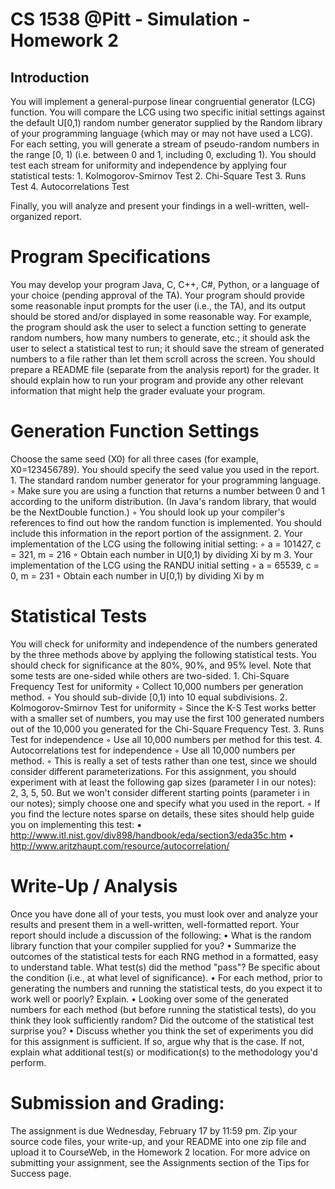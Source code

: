 # CS 1538 @Pitt - Simulation - Homework 2
## Introduction
You will implement a general-purpose linear congruential generator (LCG) function. You will compare the LCG using two specific initial settings against the default U[0,1) random number generator supplied by the Random library of your programming language (which may or may not have used a LCG). For each setting, you will generate a stream of pseudo-random numbers in the range [0, 1) (i.e. between 0 and 1, including 0, excluding 1). You should test each stream for uniformity and independence by applying four statistical tests:
				1.	Kolmogorov-Smirnov Test
				2.	Chi-Square Test
				3.	Runs Test
				4.	Autocorrelations Test

Finally, you will analyze and present your findings in a well-written, well-organized report.

# Program Specifications
You may develop your program Java, C, C++, C#, Python, or a language of your choice (pending approval of the TA). Your program should provide some reasonable input prompts for the user (i.e., the TA), and its output should be stored and/or displayed in some reasonable way. For example, the program should ask the user to select a function setting to generate random numbers, how many numbers to generate, etc.; it should ask the user to select a statistical test to run; it should save the stream of generated numbers to a file rather than let them scroll across the screen.
You should prepare a README file (separate from the analysis report) for the grader. It should explain how to run your program and provide any other relevant information that might help the grader evaluate your program.
# Generation Function Settings
Choose the same seed (X0) for all three cases (for example, X0=123456789). You should specify the seed value you used in the report.
		1.	The standard random number generator for your programming language.
			◦	Make sure you are using a function that returns a number between 0 and 1 according to the uniform distribution. (In Java's random library, that would be the NextDouble function.)
			◦	You should look up your compiler's references to find out how the random function is implemented. You should include this information in the report portion of the assignment.
		2.	Your implementation of the LCG using the following initial setting:
			◦	a = 101427, c = 321, m = 216
			◦	Obtain each number in U[0,1) by dividing Xi by m
		3.	Your implementation of the LCG using the RANDU initial setting
			◦	a = 65539, c = 0, m = 231
			◦	Obtain each number in U[0,1) by dividing Xi by m
# Statistical Tests
You will check for uniformity and independence of the numbers generated by the three methods above by applying the following statistical tests. You should check for significance at the 80%, 90%, and 95% level. Note that some tests are one-sided while others are two-sided.
		1.	Chi-Square Frequency Test for uniformity
			◦	Collect 10,000 numbers per generation method.
			◦	You should sub-divide [0,1) into 10 equal subdivisions.
		2.	Kolmogorov-Smirnov Test for uniformity
			◦	Since the K-S Test works better with a smaller set of numbers, you may use the first 100 generated numbers out of the 10,000 you generated for the Chi-Square Frequency Test.
		3.	Runs Test for independence
			◦	Use all 10,000 numbers per method for this test.
		4.	Autocorrelations test for independence
			◦	Use all 10,000 numbers per method.
			◦	This is really a set of tests rather than one test, since we should consider different parameterizations. For this assignment, you should experiment with at least the following gap sizes (parameter l in our notes): 2, 3, 5, 50. But we won't consider different starting points (parameter i in our notes); simply choose one and specify what you used in the report.
			◦	If you find the lecture notes sparse on details, these sites should help guide you on implementing this test:
				▪	http://www.itl.nist.gov/div898/handbook/eda/section3/eda35c.htm
				▪	http://www.aritzhaupt.com/resource/autocorrelation/
# Write-Up / Analysis
Once you have done all of your tests, you must look over and analyze your results and present them in a well-written, well-formatted report. Your report should include a discussion of the following:
		•	What is the random library function that your compiler supplied for you?
		•	Summarize the outcomes of the statistical tests for each RNG method in a formatted, easy to understand table. What test(s) did the method "pass"? Be specific about the condition (i.e., at what level of significance).
		•	For each method, prior to generating the numbers and running the statistical tests, do you expect it to work well or poorly? Explain.
		•	Looking over some of the generated numbers for each method (but before running the statistical tests), do you think they look sufficiently random? Did the outcome of the statistical test surprise you?
		•	Discuss whether you think the set of experiments you did for this assignment is sufficient. If so, argue why that is the case. If not, explain what additional test(s) or modification(s) to the methodology you'd perform.
# Submission and Grading:
The assignment is due Wednesday, February 17 by 11:59 pm.
Zip your source code files, your write-up, and your README into one zip file and upload it to CourseWeb, in the Homework 2 location.
For more advice on submitting your assignment, see the Assignments section of the Tips for Success page.
